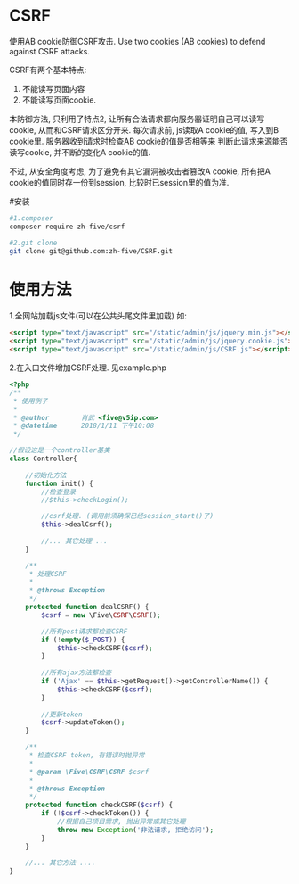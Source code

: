 # CSRF
使用AB cookie防御CSRF攻击. Use two cookies (AB cookies) to defend against CSRF attacks.

CSRF有两个基本特点:
1. 不能读写页面内容
2.  不能读写页面cookie.

本防御方法, 只利用了特点2, 让所有合法请求都向服务器证明自己可以读写cookie, 从而和CSRF请求区分开来.
每次请求前, js读取A cookie的值, 写入到B cookie里. 服务器收到请求时检查AB cookie的值是否相等来
判断此请求来源能否读写cookie, 并不断的变化A cookie的值.

不过, 从安全角度考虑, 为了避免有其它漏洞被攻击者篡改A cookie, 所有把A cookie的值同时存一份到session,
比较时已session里的值为准.

#安装
```bash
#1.composer
composer require zh-five/csrf

#2.git clone
git clone git@github.com:zh-five/CSRF.git
```


# 使用方法
1.全网站加载js文件(可以在公共头尾文件里加载)
如:
```html
<script type="text/javascript" src="/static/admin/js/jquery.min.js"></script>
<script type="text/javascript" src="/static/admin/js/jquery.cookie.js"></script>
<script type="text/javascript" src="/static/admin/js/CSRF.js"></script>
```

2.在入口文件增加CSRF处理. 见example.php
```php
<?php
/**
 * 使用例子
 *
 * @author        肖武 <five@v5ip.com>
 * @datetime      2018/1/11 下午10:08
 */

//假设这是一个controller基类
class Controller{
    
    //初始化方法
    function init() {
        //检查登录
        //$this->checkLogin();

        //csrf处理. (调用前须确保已经session_start()了)
        $this->dealCsrf();
        
        //... 其它处理 ...
    }

    /**
     * 处理CSRF
     * 
     * @throws Exception
     */
    protected function dealCSRF() {
        $csrf = new \Five\CSRF\CSRF();

        //所有post请求都检查CSRF
        if (!empty($_POST)) {
            $this->checkCSRF($csrf);
        }
        
        //所有ajax方法都检查
        if ('Ajax' == $this->getRequest()->getControllerName()) {
            $this->checkCSRF($csrf);
        }
        
        //更新token
        $csrf->updateToken();
    }

    /**
     * 检查CSRF token, 有错误时抛异常
     * 
     * @param \Five\CSRF\CSRF $csrf
     *
     * @throws Exception
     */
    protected function checkCSRF($csrf) {
        if (!$csrf->checkToken()) {
            //根据自己项目需求, 抛出异常或其它处理
            throw new Exception('非法请求, 拒绝访问');
        }
    }
    
    //... 其它方法 ....
}


```